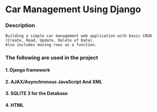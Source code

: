 # Car Management Using Django

### Description
    Building a simple car management web application with basic CRUD (Create, Read, Update, Delete of Data).
    Also includes moving rows as a function.

### The following are used in the project
#### 1. Django framework
#### 2. AJAX/Asynchronous JavaScript And XML
#### 3. SQLITE 3 for the Database
#### 4. HTML





